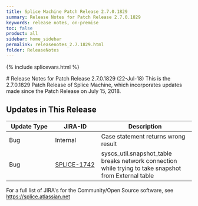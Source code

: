 ```yaml
---
title: Splice Machine Patch Release 2.7.0.1829
summary: Release Notes for Patch Release 2.7.0.1829
keywords: release notes, on-premise
toc: false
product: all
sidebar: home_sidebar
permalink: releasenotes_2.7.1829.html
folder: ReleaseNotes
---
```

{% include splicevars.html %}
<section>
<div class="TopicContent" data-swiftype-index="true" markdown="1">
# Release Notes for Patch Release 2.7.0.1829 (22-Jul-18)
This is the 2.7.0.1829 Patch Release of Splice Machine, which incorporates updates made since the Patch Release on July 15, 2018.

## Updates in This Release
<table>
    <col width="125px" />
    <col width="125px" />
    <col />
    <thead>
        <tr>
            <th>Update Type</th>
            <th>JIRA-ID</th>
            <th>Description</th>
        </tr>
    </thead>
    <tbody>
        <tr>
            <td>Bug</td>
            <td>Internal</td>
            <td>Case statement returns wrong result</td>
        </tr>
        <tr>
            <td>Bug</td>
            <td><a href="https://splice.atlassian.net/browse/SPLICE-1742" target="_blank">SPLICE-1742</a></td>
            <td>syscs_util.snapshot_table breaks network connection while trying to take snapshot from External table </td>
        </tr>
    </tbody>
</table>

For a full list of JIRA's for the Community/Open Source software, see <https://splice.atlassian.net>

</div>
</section>
